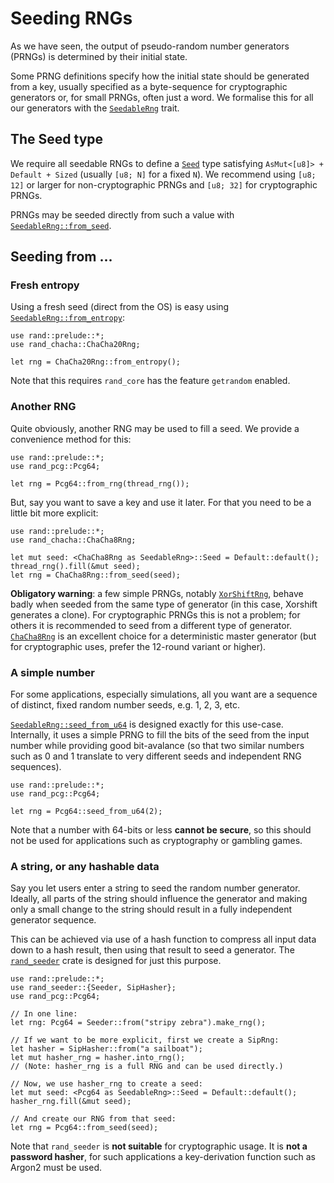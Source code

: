 # Seeding RNGs

As we have seen, the output of pseudo-random number generators (PRNGs) is
determined by their initial state.

Some PRNG definitions specify how the initial state should be generated from a
key, usually specified as a byte-sequence for cryptographic generators or,
for small PRNGs, often just a word. We formalise this for all our generators
with the [`SeedableRng`] trait.

## The Seed type

We require all seedable RNGs to define a [`Seed`] type satisfying
`AsMut<[u8]> + Default + Sized` (usually `[u8; N]` for a fixed `N`).
We recommend using `[u8; 12]` or larger for non-cryptographic PRNGs and
`[u8; 32]` for cryptographic PRNGs.

PRNGs may be seeded directly from such a value with [`SeedableRng::from_seed`].

## Seeding from ...

### Fresh entropy

Using a fresh seed (direct from the OS) is easy using [`SeedableRng::from_entropy`]:

```rust,editable
use rand::prelude::*;
use rand_chacha::ChaCha20Rng;

let rng = ChaCha20Rng::from_entropy();
```

Note that this requires `rand_core` has the feature `getrandom` enabled.

### Another RNG

Quite obviously, another RNG may be used to fill a seed. We provide a
convenience method for this:

```rust,editable
use rand::prelude::*;
use rand_pcg::Pcg64;

let rng = Pcg64::from_rng(thread_rng());
```

But, say you want to save a key and use it later. For that you need to be a
little bit more explicit:

```rust,editable
use rand::prelude::*;
use rand_chacha::ChaCha8Rng;

let mut seed: <ChaCha8Rng as SeedableRng>::Seed = Default::default();
thread_rng().fill(&mut seed);
let rng = ChaCha8Rng::from_seed(seed);
```

**Obligatory warning**: a few simple PRNGs, notably [`XorShiftRng`],
behave badly when seeded from the same type of generator (in this case, Xorshift
generates a clone). For cryptographic PRNGs this is not a problem;
for others it is recommended to seed from a different type of generator.
[`ChaCha8Rng`] is an excellent choice for a deterministic master generator
(but for cryptographic uses, prefer the 12-round variant or higher).

### A simple number

For some applications, especially simulations, all you want are a sequence of
distinct, fixed random number seeds, e.g. 1, 2, 3, etc.

[`SeedableRng::seed_from_u64`] is designed exactly for this use-case.
Internally, it uses a simple PRNG to fill the bits of the seed from the input
number while providing good bit-avalance (so that two similar numbers such as
0 and 1 translate to very different seeds and independent RNG sequences).

```rust,editable
use rand::prelude::*;
use rand_pcg::Pcg64;

let rng = Pcg64::seed_from_u64(2);
```

Note that a number with 64-bits or less **cannot be secure**, so this should
not be used for applications such as cryptography or gambling games.

### A string, or any hashable data

Say you let users enter a string to seed the random number generator. Ideally,
all parts of the string should influence the generator and making only a small
change to the string should result in a fully independent generator sequence.

This can be achieved via use of a hash function to compress all input data down
to a hash result, then using that result to seed a generator. The
[`rand_seeder`] crate is designed for just this purpose.

```rust,editable
use rand::prelude::*;
use rand_seeder::{Seeder, SipHasher};
use rand_pcg::Pcg64;

// In one line:
let rng: Pcg64 = Seeder::from("stripy zebra").make_rng();

// If we want to be more explicit, first we create a SipRng:
let hasher = SipHasher::from("a sailboat");
let mut hasher_rng = hasher.into_rng();
// (Note: hasher_rng is a full RNG and can be used directly.)

// Now, we use hasher_rng to create a seed:
let mut seed: <Pcg64 as SeedableRng>::Seed = Default::default();
hasher_rng.fill(&mut seed);

// And create our RNG from that seed:
let rng = Pcg64::from_seed(seed);
```

Note that `rand_seeder` is **not suitable** for cryptographic usage.
It is **not a password hasher**, for such applications a key-derivation
function such as Argon2 must be used.


[`SeedableRng`]: https://rust-random.github.io/rand/rand_core/trait.SeedableRng.html
[`Seed`]: https://rust-random.github.io/rand/rand_core/trait.SeedableRng.html#type.Seed
[`SeedableRng::from_seed`]: https://rust-random.github.io/rand/rand_core/trait.SeedableRng.html#tymethod.from_seed
[`SeedableRng::from_rng`]: https://rust-random.github.io/rand/rand_core/trait.SeedableRng.html#method.from_rng
[`SeedableRng::seed_from_u64`]: https://rust-random.github.io/rand/rand_core/trait.SeedableRng.html#method.seed_from_u64
[`SeedableRng::from_entropy`]: https://rust-random.github.io/rand/rand_core/trait.SeedableRng.html#method.from_entropy
[`XorShiftRng`]: https://rust-random.github.io/rand/rand_xorshift/struct.XorShiftRng.html
[`ChaCha8Rng`]: https://rust-random.github.io/rand/rand_chacha/struct.ChaCha8Rng.html
[`rand_seeder`]: https://github.com/rust-random/seeder/
